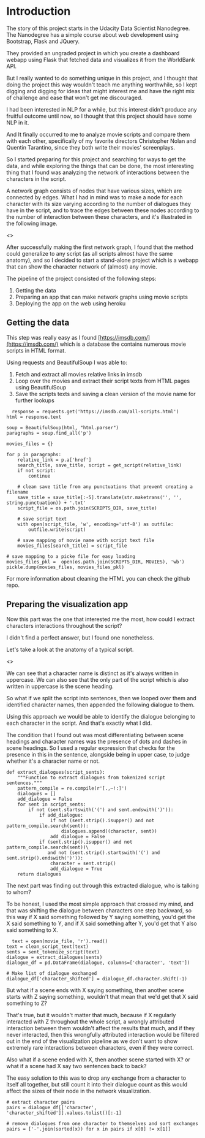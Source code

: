 # Introduction

The story of this project starts in the Udacity Data Scientist Nanodegree. The Nanodegree has a simple course about web development using Bootstrap, Flask and JQuery. 

They provided an ungraded project in which you create a dashboard webapp using Flask that fetched data and visualizes it from the WorldBank API.

But I really wanted to do something unique in this project, and I thought that doing the project this way wouldn't teach me anything worthwhile, so I kept digging and digging for ideas that might interest me and have the right mix of challenge and ease that won't get me discouraged.

I had been interested in NLP for a while, but this interest didn't produce any fruitful outcome until now, so I thought that this project should have some NLP in it.

And It finally occurred to me to analyze movie scripts and compare them with each other, specifically of my favorite directors Christopher Nolan and Quentin Tarantino, since they both write their movies' screenplays.

So I started preparing for this project and searching for ways to get the data, and while exploring the things that can be done, the most interesting thing that I found was analyzing the network of interactions between the characters in the script.

A network graph consists of nodes that have various sizes, which are connected by edges. What I had in mind was to make a node for each character with its size varying according to the number of dialogues they have in the script, and to trace the edges between these nodes according to the number of interaction between these characters, and it's illustrated in the following image.

<<IMAGE>>
  
  
After successfully making the first network graph, I found that the method could generalize to any script (as all scripts almost have the same anatomy), and so I decided to start a stand-alone project which is a webapp that can show the character network of (almost) any movie. 

The pipeline of the project consisted of the following steps:

1. Getting the data
2. Preparing an app that can make network graphs using movie scripts
3. Deploying the app on the web using heroku
  
  
## Getting the data

This step was really easy as I found [https://imsdb.com/](https://imsdb.com/) which is a database the contains numerous movie scripts in HTML format.  

Using requests and BeautifulSoup I was able to:

1. Fetch and extract all movies relative links in imsdb
2. Loop over the movies and extract their script texts from HTML pages using BeautifulSoup
3. Save the scripts texts and saving a clean version of the movie name for further lookups
  
  
```
  response = requests.get('https://imsdb.com/all-scripts.html')
html = response.text

soup = BeautifulSoup(html, "html.parser")
paragraphs = soup.find_all('p')

movies_files = {}

for p in paragraphs:
    relative_link = p.a['href']
    search_title, save_title, script = get_script(relative_link)
    if not script:
        continue

    # clean save title from any punctuations that prevent creating a filename
    save_title = save_title[:-5].translate(str.maketrans('', '', string.punctuation)) + '.txt'
    script_file = os.path.join(SCRIPTS_DIR, save_title)

    # save script text
    with open(script_file, 'w', encoding='utf-8') as outfile:
        outfile.write(script)

    # save mapping of movie name with script text file
    movies_files[search_title] = script_file

# save mapping to a picke file for easy loading
movies_files_pkl =  open(os.path.join(SCRIPTS_DIR, MOVIES), 'wb')
pickle.dump(movies_files, movies_files_pkl)
```
  
 For more information about cleaning the HTML you can check the github repo.

## Preparing the visualization app

Now this part was the one that interested me the most, how could I extract characters interactions throughout the script? 

I didn't find a perfect answer, but I found one nonetheless.

Let's take a look at the anatomy of a typical script.
  
 
 <<IMAGE>>
  
We can see that a character name is distinct as it's always written in uppercase. We can also see that the only part of the script which is also written in uppercase is the scene heading. 

So what if we split the script into sentences, then we looped over them and identified character names, then appended the following dialogue to them.

Using this approach we would be able to identify the dialogue belonging to each character in the script. And that's exactly what I did.

The condition that I found out was most differentiating between scene headings and character names was the presence of dots and dashes in scene headings. So I used a regular expression that checks for the presence in this in the sentence, alongside being in upper case, to judge whether it's a character name or not.
 
```
def extract_dialogues(script_sents):
    """Function to extract dialogues from tokenized script sentences."""
    pattern_compile = re.compile(r'[.,–!:]')
    dialogues = []
    add_dialogue = False
    for sent in script_sents:
        if not (sent.startswith('(') and sent.endswith(')')):
            if add_dialogue:
                if not (sent.strip().isupper() and not pattern_compile.search(sent)):
                    dialogues.append((character, sent))
                add_dialogue = False
            if (sent.strip().isupper() and not pattern_compile.search(sent))\
               and not (sent.strip().startswith('(') and sent.strip().endswith(')')):
                character = sent.strip()
                add_dialogue = True
    return dialogues
 ```
  
  The next part was finding out through this extracted dialogue, who is talking to whom? 

To be honest, I used the most simple approach that crossed my mind, and that was shifting the dialogue between characters one step backward, so this way if X said something followed by Y saying something, you'd get the X said something to Y, and if X said something after Y, you'd get that Y also said something to X.
  
```
  text = open(movie_file, 'r').read()
text = clean_script_text(text)
sents = sent_tokenize_script(text)
dialogue = extract_dialogues(sents)
dialogue_df = pd.DataFrame(dialogue, columns=['character', 'text'])

# Make list of dialogue exchanged
dialogue_df['character_shifted'] = dialogue_df.character.shift(-1)
```
  
But what if a scene ends with X saying something, then another scene starts with Z saying something, wouldn't that mean that we'd get that X said something to Z?

That's true, but it wouldn't matter that much, because if X regularly interacted with Z throughout the whole script, a wrongly attributed interaction between them wouldn't affect the results that much, and if they never interacted, then this wrongfully attributed interaction would be filtered out in the end of the visualization pipeline as we don't want to show extremely rare interactions between characters, even if they were correct.

Also what if a scene ended with X, then another scene started with X? or what if a scene had X say two sentences back to back?

The easy solution to this was to drop any exchange from a character to itself all together, but still count it into their dialogue count as this would affect the sizes of their node in the network visualization.
  
 
```
# extract character pairs
pairs = dialogue_df[['character', 'character_shifted']].values.tolist()[:-1]

# remove dialogues from one character to themselves and sort exchanges
pairs = ['-'.join(sorted(x)) for x in pairs if x[0] != x[1]]
```
